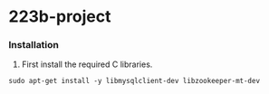 # 223b-project

### Installation
1. First install the required C libraries.
```
sudo apt-get install -y libmysqlclient-dev libzookeeper-mt-dev
```